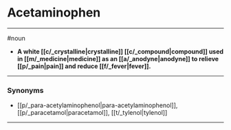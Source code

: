 # Acetaminophen
---
#noun
- **A white [[c/_crystalline|crystalline]] [[c/_compound|compound]] used in [[m/_medicine|medicine]] as an [[a/_anodyne|anodyne]] to relieve [[p/_pain|pain]] and reduce [[f/_fever|fever]].**
---
### Synonyms
- [[p/_para-acetylaminophenol|para-acetylaminophenol]], [[p/_paracetamol|paracetamol]], [[t/_tylenol|tylenol]]
---
